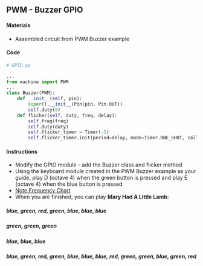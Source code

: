 ## PWM - Buzzer GPIO

#### Materials
 - Assembled circuit from PWM Buzzer example

#### Code
```Python
# GPIO.py

...
from machine import PWM
...
class Buzzer(PWM):
    def __init__(self, pin):
        super().__init__(Pin(pin, Pin.OUT))
        self.duty(0)
    def flicker(self, duty, freq, delay):
        self.freq(freq)
        self.duty(duty)
        self.flicker_timer = Timer(-5)
        self.flicker_timer.init(period=delay, mode=Timer.ONE_SHOT, callback=lambda t : self.duty(0))
```

#### Instructions
 - Modify the GPIO module - add the Buzzer class and flicker method
 - Using the keyboard module created in the PWM Buzzer example as your guide, play D (octave 4) when the green button is pressed and play E (octave 4) when the blue button is pressed
 - [Note Frequency Chart](NoteFrequencyChart.pdf)
 - When you are finished, you can play **Mary Had A Little Lamb**:
 
##### blue, green, red, green, blue, blue, blue

##### green, green, green

##### blue, blue, blue
##### blue, green, red, green, blue, blue, blue, red, green, green, blue, green, red
 
